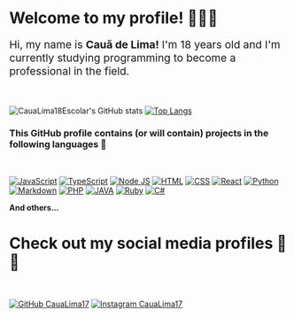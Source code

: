# Welcome to my profile! 🖐🏻✨
<p style="font-size: 1.2rem">Hi, my name is <span style="font-weight: bold">Cauã de Lima!</span> I'm 18 years old and I'm currently studying programming to become a professional in the field.</p>

<br>

![CauaLima18Escolar's GitHub stats](https://github-readme-stats.vercel.app/api?username=CauaLima18Escolar&show=prs_merged&show_icons=true&theme=radical)
[![Top Langs](https://github-readme-stats.vercel.app/api/top-langs/?username=CauaLima18Escolar&layout=donut)](https://github.com/CauaLima18Escolar/github-readme-stats)

### This GitHub profile contains (or will contain) projects in the following languages 🚀

<br>

[![JavaScript](https://img.shields.io/badge/JavaScript-F7DF1E?style=for-the-badge&logo=javascript&logoColor=black)](https://GitHub.com/CauaLima18Escolar)
[![TypeScript](https://img.shields.io/badge/TypeScript-007ACC?style=for-the-badge&logo=typescript&logoColor=white)](https://GitHub.com/CauaLima18Escolar)
[![Node JS](https://img.shields.io/badge/Node.js-43853D?style=for-the-badge&logo=node.js&logoColor=white)](https://GitHub.com/CauaLima18Escolar)
[![HTML](https://img.shields.io/badge/HTML5-E34F26?style=for-the-badge&logo=html5&logoColor=white)](https://GitHub.com/CauaLima18Escolar)
[![CSS](https://img.shields.io/badge/CSS3-1572B6?style=for-the-badge&logo=css3&logoColor=white)](https://GitHub.com/CauaLima18Escolar)
[![React](https://img.shields.io/badge/React-20232A?style=for-the-badge&logo=react&logoColor=61DAFB)](https://GitHub.com/CauaLima18Escolar)
[![Python](https://img.shields.io/badge/Python-14354C?style=for-the-badge&logo=python&logoColor=white)](https://GitHub.com/CauaLima18Escolar)
[![Markdown](https://img.shields.io/badge/Markdown-000000?style=for-the-badge&logo=markdown&logoColor=white)](https://GitHub.com/CauaLima18Escolar)
[![PHP](https://img.shields.io/badge/PHP-777BB4?style=for-the-badge&logo=php&logoColor=white)](https://GitHub.com/CauaLima18Escolar)
[![JAVA](https://img.shields.io/badge/Java-ED8B00?style=for-the-badge&logo=openjdk&logoColor=white)](https://GitHub.com/CauaLima18Escolar)
[![Ruby](https://img.shields.io/badge/Ruby-CC342D?style=for-the-badge&logo=ruby&logoColor=white)](https://GitHub.com/CauaLima18Escolar)
[![C#](https://img.shields.io/badge/C%23-239120?style=for-the-badge&logo=c-sharp&logoColor=white)](https://GitHub.com/CauaLima18Escolar)  

**And others...**

# Check out my social media profiles 🥳✨ 

<br>

[![GitHub CauaLima17](https://img.shields.io/badge/GitHub-100000?style=for-the-badge&logo=github&logoColor=white)](https://GitHub.com/CauaLima17)
[![Instagram CauaLima17](https://img.shields.io/badge/Instagram-E4405F?style=for-the-badge&logo=instagram&logoColor=white)](https://instagram.com/cauadelima_)
